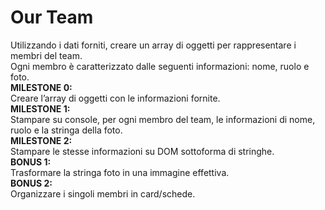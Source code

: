 <h1>Our Team</h1>
Utilizzando i dati forniti, creare un array di oggetti per rappresentare i membri del team.<br>
Ogni membro è caratterizzato dalle seguenti informazioni: nome, ruolo e foto.<br>
<strong>MILESTONE 0:</strong><br>
Creare l’array di oggetti con le informazioni fornite.<br>
<strong>MILESTONE 1:</strong><br>
Stampare su console, per ogni membro del team, le informazioni di nome, ruolo e la stringa della foto.<br>
<strong>MILESTONE 2:</strong><br>
Stampare le stesse informazioni su DOM sottoforma di stringhe.<br>
<strong>BONUS 1:</strong><br>
Trasformare la stringa foto in una immagine effettiva.<br>
<strong>BONUS 2:</strong><br>
Organizzare i singoli membri in card/schede.<br>